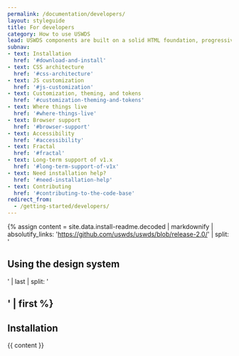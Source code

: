 ```yaml
---
permalink: /documentation/developers/
layout: styleguide
title: For developers
category: How to use USWDS
lead: USWDS components are built on a solid HTML foundation, progressively enhanced to provide core experiences across browsers. All users will have access to the same critical information and basic experience regardless of their browser, although those experiences will render better in newer browsers. If JavaScript fails users will still get a robust HTML foundation and all the necessary content.
subnav:
- text: Installation
  href: '#download-and-install'
- text: CSS architecture
  href: '#css-architecture'
- text: JS customization
  href: '#js-customization'
- text: Customization, theming, and tokens
  href: '#customization-theming-and-tokens'
- text: Where things live
  href: '#where-things-live'
- text: Browser support
  href: '#browser-support'
- text: Accessibility
  href: '#accessibility'
- text: Fractal
  href: '#fractal'
- text: Long-term support of v1.x
  href: '#long-term-support-of-v1x'
- text: Need installation help?
  href: '#need-installation-help'
- text: Contributing
  href: '#contributing-to-the-code-base'
redirect_from:
  - /getting-started/developers/
---
```


{% assign content = site.data.install-readme.decoded | markdownify | absolutify_links: 'https://github.com/uswds/uswds/blob/release-2.0/' | split: '<h2 id="using-the-design-system">Using the design system</h2>' | last | split: '<h2 id="reuse-of-open-source-style-guides">' | first %}

## Installation

{{ content }}
